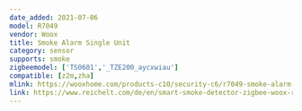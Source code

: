 ```yaml
---
date_added: 2021-07-06
model: R7049
vendor: Woox
title: Smoke Alarm Single Unit
category: sensor
supports: smoke
zigbeemodel: ['TS0601','_TZE200_aycxwiau']
compatible: [z2m,zha]
mlink: https://wooxhome.com/products-c10/security-c6/r7049-smoke-alarm-single-unit-p70
link: https://www.reichelt.com/de/en/smart-smoke-detector-zigbee-woox-r7049-p298800.html
---
```

